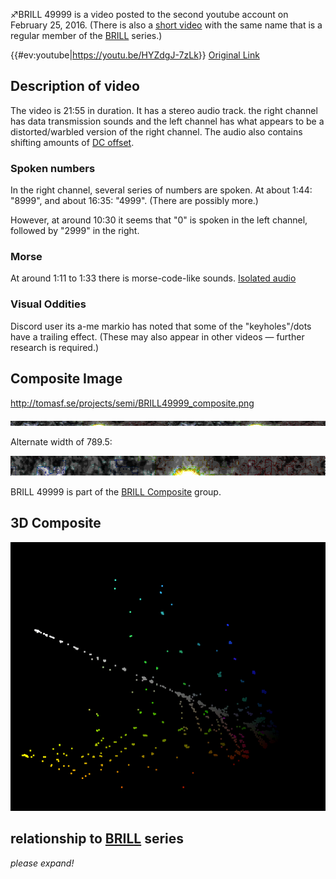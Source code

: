 ♐BRILL 49999 is a video posted to the second youtube account on February
25, 2016. (There is also a [ short
video](BRILL_49999_\(Short\) "wikilink") with the same name that is a
regular member of the [BRILL](BRILL "wikilink") series.)

{{\#ev:youtube|<https://youtu.be/HYZdgJ-7zLk>}} [Original
Link](https://youtu.be/D9X9r2QYFlc)

## Description of video

The video is 21:55 in duration. It has a stereo audio track. the right
channel has data transmission sounds and the left channel has what
appears to be a distorted/warbled version of the right channel. The
audio also contains shifting amounts of [DC
offset](DC_offset "wikilink").

### Spoken numbers

In the right channel, several series of numbers are spoken. At about
1:44: "8999", and about 16:35: "4999". (There are possibly more.)

However, at around 10:30 it seems that "0" is spoken in the left
channel, followed by "2999" in the right.

### Morse

At around 1:11 to 1:33 there is morse-code-like sounds. [Isolated
audio](https://clyp.it/qnupmnrh)

### Visual Oddities

Discord user its a-me markio has noted that some of the "keyholes"/dots
have a trailing effect. (These may also appear in other videos — further
research is required.)

## Composite Image

<http://tomasf.se/projects/semi/BRILL49999_composite.png>

![BRILL49999\_composite.png](BRILL49999_composite.png
"BRILL49999_composite.png")

Alternate width of 789.5:

![BRILL49999\_composite\_width\_789\_5.png](BRILL49999_composite_width_789_5.png
"BRILL49999_composite_width_789_5.png")

BRILL 49999 is part of the [BRILL Composite](BRILL_Composite "wikilink")
group.

## 3D Composite

![Brill49999\_3d.PNG](Brill49999_3d.PNG "Brill49999_3d.PNG")

## relationship to [BRILL](BRILL "wikilink") series

*please expand\!*
